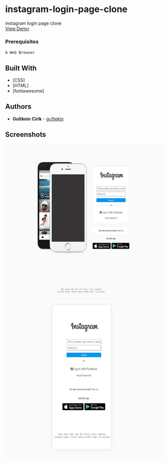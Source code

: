 # instagram-login-page-clone

instagram login page clone<br />
<a href="https://gu1tekin.github.io/instagram-login-page-clone/">View Demo</a>

### Prerequisites

```
A Web Browser
```

## Built With

- [CSS]
- [HTML]
- [fontawesome]

## Authors

- **Gultkein Cirik** - [gu1tekin](https://github.com/gu1tekin)

## Screenshots

<img src="images/web-view.JPG" width="800px" height="500px">
<img src="images/mobil-view.JPG" width="800px" height="500px">
